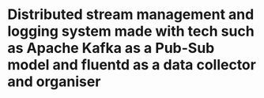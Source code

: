 # Distributed stream management and logging system made with tech such as Apache Kafka as a Pub-Sub model and fluentd as a data collector and organiser

